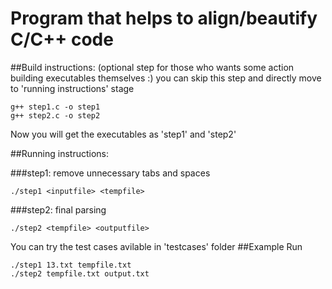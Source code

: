 # Program that helps to align/beautify C/C++ code  


##Build instructions: (optional step for those who wants some action building executables themselves :) you can skip this step and directly move to 'running instructions' stage
```
g++ step1.c -o step1
g++ step2.c -o step2
```
Now you will get the executables as 'step1' and 'step2'  

##Running instructions:

###step1: remove unnecessary tabs and spaces
```
./step1 <inputfile> <tempfile>
```

###step2: final parsing
```
./step2 <tempfile> <outputfile>
```

You can try the test cases avilable in 'testcases' folder
##Example Run
```
./step1 13.txt tempfile.txt
./step2 tempfile.txt output.txt
```